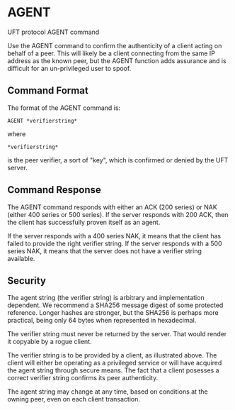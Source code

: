 # AGENT

UFT protocol AGENT command

Use the AGENT command to confirm the authenticity of a client
acting on behalf of a peer. This will likely be a client connecting
from the same IP address as the known peer, but the AGENT function
adds assurance and is difficult for an un-privileged user to spoof.

## Command Format

The format of the AGENT command is:

    AGENT *verifierstring*

where

    *verifierstring*

is the peer verifier, a sort of "key", which is confirmed or denied
by the UFT server.

## Command Response

The AGENT command responds with either an ACK (200 series)
or NAK (either 400 series or 500 series). If the server responds with
200 ACK, then the client has successfully proven itself as an agent.

If the server responds with a 400 series NAK, it means that the client
has failed to provide the right verifier string. If the server responds
with a 500 series NAK, it means that the server does not have a
verifier string available.

## Security

The agent string (the verifier string) is arbitrary
and implementation dependent.
We recommend a SHA256 message digest of some protected reference.
Longer hashes are stronger, but the SHA256 is perhaps more practical,
being only 64 bytes when represented in hexadecimal.

The verifier string must never be returned by the server.
That would render it copyable by a rogue client.

The verifier string is to be provided by a client, as illustrated above.
The client will either be operating as a privileged service or will have
acquired the agent string through secure means. The fact that a client
posesses a correct verifier string confirms its peer authenticity.

The agent string may change at any time, based on conditions at the
owning peer, even on each client transaction.


